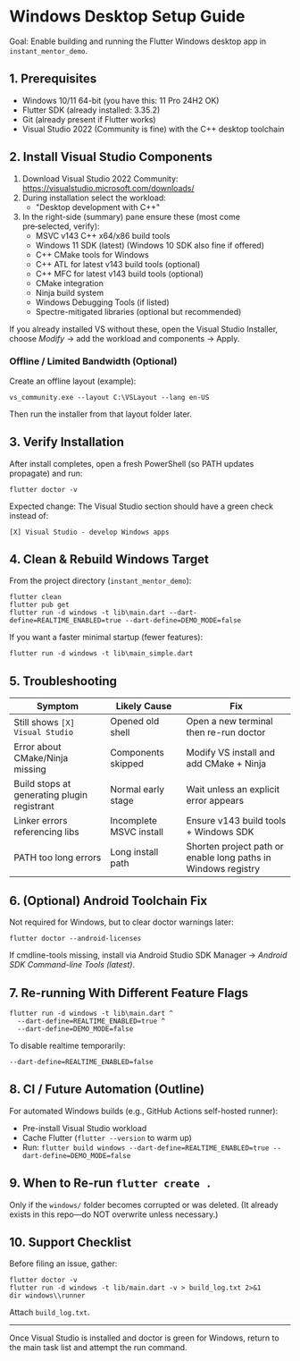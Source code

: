 Windows Desktop Setup Guide
================================

Goal: Enable building and running the Flutter Windows desktop app in `instant_mentor_demo`.

## 1. Prerequisites

- Windows 10/11 64-bit (you have this: 11 Pro 24H2 OK)
- Flutter SDK (already installed: 3.35.2)
- Git (already present if Flutter works)
- Visual Studio 2022 (Community is fine) with the C++ desktop toolchain

## 2. Install Visual Studio Components

1. Download Visual Studio 2022 Community:
   https://visualstudio.microsoft.com/downloads/
2. During installation select the workload:
   - "Desktop development with C++"
3. In the right-side (summary) pane ensure these (most come pre‑selected, verify):
   - MSVC v143 C++ x64/x86 build tools
   - Windows 11 SDK (latest) (Windows 10 SDK also fine if offered)
   - C++ CMake tools for Windows
   - C++ ATL for latest v143 build tools (optional)
   - C++ MFC for latest v143 build tools (optional)
   - CMake integration
   - Ninja build system
   - Windows Debugging Tools (if listed)
   - Spectre-mitigated libraries (optional but recommended)

If you already installed VS without these, open the Visual Studio Installer, choose *Modify* → add the workload and components → Apply.

### Offline / Limited Bandwidth (Optional)
Create an offline layout (example):
```
vs_community.exe --layout C:\VSLayout --lang en-US
```
Then run the installer from that layout folder later.

## 3. Verify Installation

After install completes, open a fresh PowerShell (so PATH updates propagate) and run:
```
flutter doctor -v
```
Expected change: The Visual Studio section should have a green check instead of:
```
[X] Visual Studio - develop Windows apps
```

## 4. Clean & Rebuild Windows Target

From the project directory (`instant_mentor_demo`):
```
flutter clean
flutter pub get
flutter run -d windows -t lib\main.dart --dart-define=REALTIME_ENABLED=true --dart-define=DEMO_MODE=false
```

If you want a faster minimal startup (fewer features):
```
flutter run -d windows -t lib\main_simple.dart
```

## 5. Troubleshooting

| Symptom | Likely Cause | Fix |
|---------|--------------|-----|
| Still shows `[X] Visual Studio` | Opened old shell | Open a new terminal then re-run doctor |
| Error about CMake/Ninja missing | Components skipped | Modify VS install and add CMake + Ninja |
| Build stops at generating plugin registrant | Normal early stage | Wait unless an explicit error appears |
| Linker errors referencing libs | Incomplete MSVC install | Ensure v143 build tools + Windows SDK |
| PATH too long errors | Long install path | Shorten project path or enable long paths in Windows registry |

## 6. (Optional) Android Toolchain Fix
Not required for Windows, but to clear doctor warnings later:
```
flutter doctor --android-licenses
```
If cmdline-tools missing, install via Android Studio SDK Manager → *Android SDK Command-line Tools (latest)*.

## 7. Re-running With Different Feature Flags
```
flutter run -d windows -t lib\main.dart ^
  --dart-define=REALTIME_ENABLED=true ^
  --dart-define=DEMO_MODE=false
```
To disable realtime temporarily:
```
--dart-define=REALTIME_ENABLED=false
```

## 8. CI / Future Automation (Outline)
For automated Windows builds (e.g., GitHub Actions self-hosted runner):
- Pre-install Visual Studio workload
- Cache Flutter (`flutter --version` to warm up)
- Run: `flutter build windows --dart-define=REALTIME_ENABLED=true --dart-define=DEMO_MODE=false`

## 9. When to Re-run `flutter create .`
Only if the `windows/` folder becomes corrupted or was deleted. (It already exists in this repo—do NOT overwrite unless necessary.)

## 10. Support Checklist
Before filing an issue, gather:
```
flutter doctor -v
flutter run -d windows -t lib/main.dart -v > build_log.txt 2>&1
dir windows\\runner
``` 
Attach `build_log.txt`.

---
Once Visual Studio is installed and doctor is green for Windows, return to the main task list and attempt the run command. 
